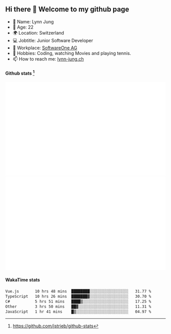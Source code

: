 ## Hi there 👋 Welcome to my github page

- 🧑 Name: Lynn Jung
- 🔞 Age: 22
- 🌍 Location: Switzerland
- 💻 Jobtitle: Junior Software Developer
- 🏢 Workplace: [SoftwareOne AG](https://www.softwareone.com/)
- 🎾 Hobbies: Coding, watching Movies and playing tennis.
- 📫 How to reach me: [lynn-jung.ch](https://lynn-jung.ch/)


#### Github stats [^1]
![](https://github.com/lynn-jung/github-stats/blob/master/generated/overview.svg)  ![](https://github.com/lynn-jung/github-stats/blob/master/generated/languages.svg)


#### WakaTime stats
<!--START_SECTION:waka-->
```text
Vue.js       10 hrs 48 mins  ████████░░░░░░░░░░░░░░░░░   31.77 % 
TypeScript   10 hrs 26 mins  ███████▓░░░░░░░░░░░░░░░░░   30.70 % 
C#           5 hrs 51 mins   ████▒░░░░░░░░░░░░░░░░░░░░   17.25 % 
Other        3 hrs 50 mins   ██▓░░░░░░░░░░░░░░░░░░░░░░   11.31 % 
JavaScript   1 hr 41 mins    █▒░░░░░░░░░░░░░░░░░░░░░░░   04.97 % 
```
<!--END_SECTION:waka-->

[^1]: https://github.com/jstrieb/github-stats
